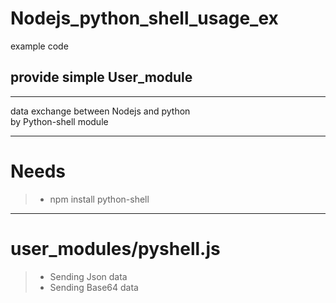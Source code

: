 # Nodejs_python_shell_usage_ex

example code    
## provide simple User_module

-----------------------------------------------------
data exchange between Nodejs and python    
by Python-shell module

-----------------------------------------------------
# Needs
> * npm install python-shell

-----------------------------------------------------
# user_modules/pyshell.js
> * Sending Json data
> * Sending Base64 data
